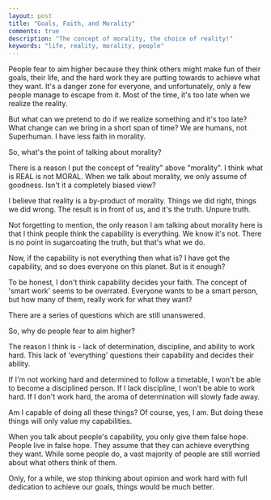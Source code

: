 ```yaml
---
layout: post
title: "Goals, Faith, and Morality"
comments: true
description: "The concept of morality, the choice of reality!"
keywords: "life, reality, morality, people"
---
```


People fear to aim higher because they think others might make fun of their goals, their life, and the hard work they are putting towards to achieve what they want. It's a danger zone for everyone, and unfortunately, only a few people manage to escape from it. Most of the time, it's too late when we realize the reality.

But what can we pretend to do if we realize something and it's too late? What change can we bring in a short span of time? We are humans, not Superhuman. I have less faith in morality.

So, what's the point of talking about morality?

There is a reason I put the concept of "reality" above "morality". I think what is REAL is not MORAL. When we talk about morality, we only assume of goodness. Isn't it a completely biased view?

I believe that reality is a by-product of morality. Things we did right, things we did wrong. The result is in front of us, and it's the truth. Unpure truth.

Not forgetting to mention, the only reason I am talking about morality here is that I think people think the capability is everything. We know it's not. There is no point in sugarcoating the truth, but that's what we do.

Now, if the capability is not everything then what is? I have got the capability, and so does everyone on this planet. But is it enough?

To be honest, I don't think capability decides your faith. The concept of 'smart work' seems to be overrated. Everyone wants to be a smart person, but how many of them, really work for what they want?

There are a series of questions which are still unanswered.

So, why do people fear to aim higher?

The reason I think is - lack of determination, discipline, and ability to work hard. This lack of 'everything' questions their capability and decides their ability.

If I'm not working hard and determined to follow a timetable, I won't be able to become a disciplined person. If I lack discipline, I won't be able to work hard. If I don't work hard, the aroma of determination will slowly fade away.

Am I capable of doing all these things? Of course, yes, I am. But doing these things will only value my capabilities.

When you talk about people's capability, you only give them false hope. People live in false hope. They assume that they can achieve everything they want. While some people do, a vast majority of people are still worried about what others think of them.

Only, for a while, we stop thinking about opinion and work hard with full dedication to achieve our goals, things would be much better.
